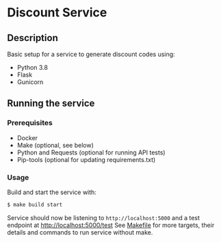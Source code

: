 # Discount Service

## Description

Basic setup for a service to generate discount codes using:
- Python 3.8
- Flask
- Gunicorn

## Running the service

### Prerequisites
- Docker
- Make (optional, see below)
- Python and Requests (optional for running API tests)
- Pip-tools (optional for updating requirements.txt)

### Usage

Build and start the service with:
```sh
$ make build start
```

Service should now be listening to `http://localhost:5000` and a test endpoint at [http://localhost:5000/test](http://localhost:5000/test) See [Makefile](./Makefile) for more targets, their details and commands to run service without make.

